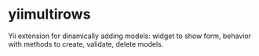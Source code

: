 yiimultirows
============

Yii extension for dinamically adding models: widget to show form, behavior with methods to create, validate, delete models.
